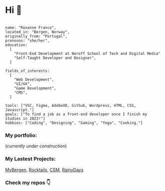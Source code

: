 # Hi 👋

```

name: "Roxanne Franco",
located_in: "Bergen, Norway",
originally_from: "Portugal",
pronouns: "she/her",
education:
  [
    "Front-End Development at Noroff School of Tech and Digital Media"
    "Self-Taught Developer and Designer",
  ]

fields_of_interests:
  [
    "Web Development",
    "UI/UX",
    "Game Development",
    "CMS",
  ]
  
tools: ["VSC, Figma, AdobeXD, Github, Wordpress, HTML, CSS, Javascript."]
goals: ["To find a job as a front-end developer once I finish my studies in 2023!"]
hobbies: ["Coding", "Designing", "Gaming", "Yoga", "Cooking."]
```
### My portfolio:
(*currently under construction*)

### My Lastest Projects:

[MyBergen](https://mybergen.netlify.app/),
[Rocktails](https://rocktails-bar-project.netlify.app/),
[CSM](https://project-community-science-museum.netlify.app/),
[RainyDays](https://rainydayswear.netlify.app/)

### Check my repos :point_down:
